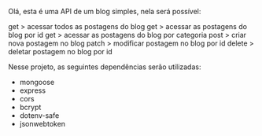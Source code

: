 Olá, esta é uma API de um blog simples, nela será possível:

get > acessar todos as postagens do blog
get > acessar as postagens do blog por id
get > acessar as postagens do blog por categoria
post > criar nova postagem no blog
patch > modificar postagem no blog por id
delete > deletar postagem no blog por id

Nesse projeto, as seguintes dependências serão utilizadas:

- mongoose
- express
- cors
- bcrypt
- dotenv-safe
- jsonwebtoken
